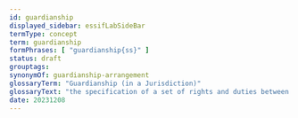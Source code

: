 ```yaml
---
id: guardianship
displayed_sidebar: essifLabSideBar
termType: concept
term: guardianship
formPhrases: [ "guardianship{ss}" ]
status: draft
grouptags:
synonymOf: guardianship-arrangement
glossaryTerm: "Guardianship (in a Jurisdiction)"
glossaryText: "the specification of a set of rights and duties between [legal entities](legal-entity@) of the [jurisdiction](@) that enforces these rights and duties, for the purpose of caring for and/or protecting/guarding/defending one or more of these [entities](legal-entity@). (Synonym of [Guardianship Arrangement](@))"
date: 20231208
---
```

